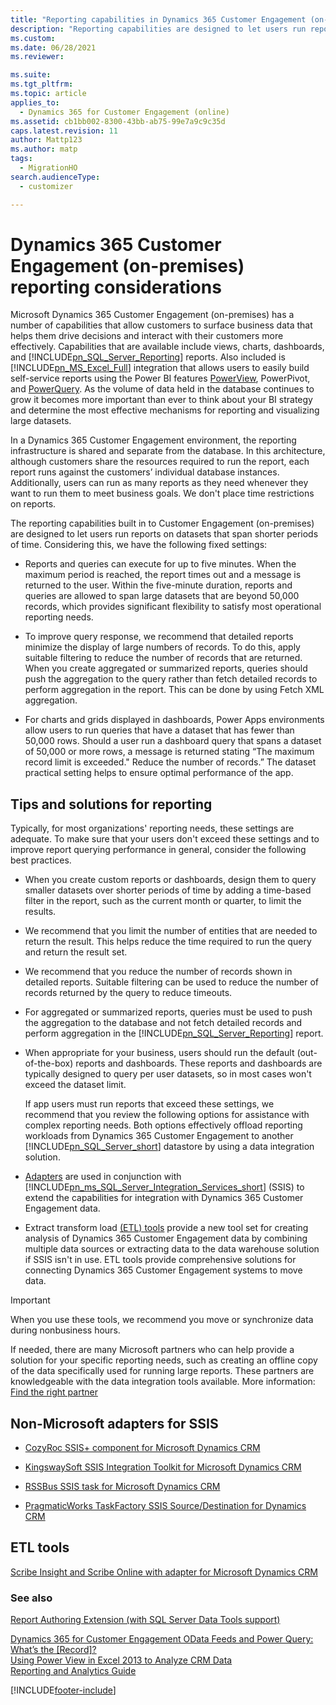```yaml
---
title: "Reporting capabilities in Dynamics 365 Customer Engagement (on-premises)"
description: "Reporting capabilities are designed to let users run reports on datasets that span shorter periods of time. Learn about fixed settings and best practices."
ms.custom: 
ms.date: 06/28/2021
ms.reviewer: 

ms.suite: 
ms.tgt_pltfrm: 
ms.topic: article
applies_to: 
  - Dynamics 365 for Customer Engagement (online)
ms.assetid: cb1bb002-8300-43bb-ab75-99e7a9c9c35d
caps.latest.revision: 11
author: Mattp123
ms.author: matp
tags: 
  - MigrationHO
search.audienceType: 
  - customizer

---
```

# Dynamics 365 Customer Engagement (on-premises) reporting considerations

Microsoft Dynamics 365 Customer Engagement (on-premises) has a number of capabilities that allow customers to surface business data that helps them drive decisions and interact with their customers more effectively. Capabilities that are available include views, charts, dashboards, and [!INCLUDE[pn_SQL_Server_Reporting](../includes/pn-sql-server-reporting.md)] reports. Also included is [!INCLUDE[pn_MS_Excel_Full](../includes/pn-ms-excel-full.md)] integration that allows users to easily build self-service reports using the Power BI features [PowerView](https://www.microsoft.com/powerBI/home/visualize.aspx), PowerPivot, and [PowerQuery](https://blogs.msdn.com/b/powerbi/archive/2013/12/19/dynamics-crm-online-in-power-query.aspx). As the volume of data held in the database continues to grow it becomes more important than ever to think about your BI strategy and determine the most effective mechanisms for reporting and visualizing large datasets.  
  
 In a Dynamics 365 Customer Engagement environment, the reporting infrastructure is shared and separate from the database. In this architecture, although customers share the resources required to run the report, each report runs against the customers’ individual database instances. Additionally, users can run as many reports as they need whenever they want to run them to meet business goals. We don't place time restrictions on reports.  
  
 The reporting capabilities built in to Customer Engagement (on-premises) are designed to let users run reports on datasets that span shorter periods of time. Considering this, we have the following fixed settings:  
  
- Reports and queries can execute for up to five minutes. When the maximum period is reached, the report times out and a message is returned to the user. Within the five-minute duration, reports and queries are allowed to span large datasets that are beyond 50,000 records, which provides significant flexibility to satisfy most operational reporting needs.  
  
- To improve query response, we recommend that detailed reports minimize the display of large numbers of records. To do this, apply suitable filtering to reduce the number of records that are returned. When you create aggregated or summarized reports, queries should push the aggregation to the query rather than fetch detailed records to perform aggregation in the report. This can be done by using Fetch XML aggregation. 
  
- For charts and grids displayed in dashboards, Power Apps environments allow users to run queries that have a dataset that has fewer than 50,000 rows. Should a user run a dashboard query that spans a dataset of 50,000 or more rows, a message is returned stating “The maximum record limit is exceeded." Reduce the number of records.”  The dataset practical setting helps to ensure optimal performance of the app.  
 
  
<a name="BKMK_ReportTips"></a>   
## Tips and solutions for reporting  
 Typically, for most organizations' reporting needs, these settings are adequate. To make sure that your users don't exceed these settings and to improve report querying performance in general, consider the following best practices.  
  
- When you create custom reports or dashboards, design them to query smaller datasets over shorter periods of time by adding a time-based filter in the report, such as the current month or quarter, to limit the results.  
  
- We recommend that you limit the number of entities that are needed to return the result. This helps reduce the time required to run the query and return the result set.  
  
- We recommend that you reduce the number of records shown in detailed reports. Suitable filtering can be used to reduce the number of records returned by the query to reduce timeouts.  
  
- For aggregated or summarized reports, queries must be used to push the aggregation to the database and not fetch detailed records and perform aggregation in the [!INCLUDE[pn_SQL_Server_Reporting](../includes/pn-sql-server-reporting.md)] report.  
  
- When appropriate for your business, users should run the default (out-of-the-box) reports and dashboards. These reports and dashboards are typically designed to query per user datasets, so in most cases won't exceed the dataset limit.  
  
  If app users must run reports that exceed these settings, we recommend that you review the following options for assistance with complex reporting needs. Both options effectively offload reporting workloads from Dynamics 365 Customer Engagement to another [!INCLUDE[pn_SQL_Server_short](../includes/pn-sql-server-short.md)] datastore by using a data integration solution.  
  
- [Adapters](../analytics/reporting-considerations.md#BKMK_ThirdPartyAdapt) are used in conjunction with [!INCLUDE[pn_ms_SQL_Server_Integration_Services_short](../includes/pn-ms-sql-server-integration-services-short.md)] (SSIS) to extend the capabilities for integration with Dynamics 365 Customer Engagement data.  
  
- Extract transform load [(ETL) tools](../analytics/reporting-considerations.md#BKMK_ETL) provide a new tool set for creating analysis of Dynamics 365 Customer Engagement data by combining multiple data sources or extracting data to the data warehouse solution if SSIS isn't in use. ETL tools provide comprehensive solutions for connecting Dynamics 365 Customer Engagement systems to move data.  
  
> [!IMPORTANT]
>  When you use these tools, we recommend you move or synchronize data during nonbusiness hours.
  
If needed, there are many Microsoft partners who can help provide a solution for your specific reporting needs, such as creating an offline copy of the data specifically used for running large reports. These partners are knowledgeable with the data integration tools available. More information: [Find the right partner](https://dynamics.microsoft.com/partners/find-a-partner/)  
  
## Non-Microsoft adapters for SSIS  
  
-   [CozyRoc SSIS+ component for Microsoft Dynamics CRM](https://www.cozyroc.com/ssis/dynamics-crm-destination)  
  
-   [KingswaySoft SSIS Integration Toolkit for Microsoft Dynamics CRM](https://www.kingswaysoft.com/products/ssis-integration-toolkit-for-microsoft-dynamics-crm/)  
  
-   [RSSBus SSIS task for Microsoft Dynamics CRM](https://www.arcesb.com/)  
  
-   [PragmaticWorks TaskFactory SSIS Source/Destination for Dynamics CRM](https://pragmaticworks.com/Products/Task-Factory/Features/DynamicsCRMSource.aspx)  
  
## ETL tools  
  
[Scribe Insight and Scribe Online with adapter for Microsoft Dynamics CRM](https://www.scribesoft.com/microsoft-dynamics-crm.asp)  
  
### See also

[Report Authoring Extension (with SQL Server Data Tools support)](https://www.microsoft.com/download/details.aspx?id=45013) <br />

[Dynamics 365 for Customer Engagement OData Feeds and Power Query: What’s the &#91;Record&#93;?](https://community.dynamics.com/crm/b/survivingcrm/archive/2014/02/16/dynamics-crm-odata-feeds-and-power-query-what-s-the-record.aspx)   <br />
[Using Power View in Excel 2013 to Analyze CRM Data](https://blogs.msdn.com/b/crm/archive/2013/04/17/using-power-view-in-excel-2013-to-analyze-crm-data.aspx)   <br />
[Reporting and Analytics Guide](../analytics/reporting-analytics-with-dynamics-365.md)


[!INCLUDE[footer-include](../../../includes/footer-banner.md)]
